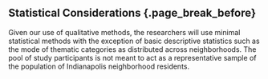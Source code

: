 ## Statistical Considerations {.page_break_before}

Given our use of qualitative methods, the researchers will use minimal statistical methods with the exception of basic descriptive statistics such as the mode of thematic categories as distributed across neighborhoods. The pool of study participants is not meant to act as a representative sample of the population of Indianapolis neighborhood residents.